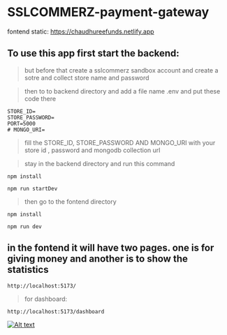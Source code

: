 # SSLCOMMERZ-payment-gateway
fontend static: https://chaudhureefunds.netlify.app


## To use this app first start the backend:

> but before that create a sslcommerz sandbox account and create a sotre and collect store name and password

> then to to backend directory and add a file name .env and put these code there

```
STORE_ID=
STORE_PASSWORD=
PORT=5000
# MONGO_URI=
```

> fill the STORE_ID, STORE_PASSWORD AND MONGO_URI with your store id , password and mongodb collection url

> stay in the backend directory and run this command

```
npm install
```

```
npm run startDev
```

> then go to the fontend directory

```
npm install
```

```
npm run dev
```

## in the fontend it will have two pages. one is for giving money and another is to show the statistics

```
http://localhost:5173/
```

> for dashboard:

```
http://localhost:5173/dashboard
```

[![Alt text](https://i.ibb.co/gzZp37J/image.png)](https://www.youtube.com/watch?v=FwWcGyrhJFo)

